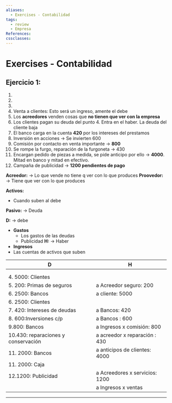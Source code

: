 ```yaml
---
aliases:
  - Exercises - Contabilidad
tags:
  - review
  - Empresa
References: 
cssclasses:
---
```

# Exercises - Contabilidad

## Ejercicio 1:
1. 
2. 
3. 
4. Venta a clientes: Esto será un ingreso, amente el debe
5. Los **acreedores** venden cosas que **no tienen que ver con la empresa**
6. Los clientes pagan su deuda del punto 4. Entra en el haber. La deuda del cliente baja
7. El banco carga en la cuenta **420** por los intereses del prestamos
8. Inversión en acciones → Se invierten 600
9. Comisión por contacto en venta importante → **800**
10. Se rompe la furgo, reparación de la furgoneta → 430
11. Encargan pedido de piezas a medida, se pide anticipo por ello → **4000**. Mitad en banco y mitad en efectivo.
12. Campaña de publicidad → **1200 pendientes de pago**

**Acreedor:** → Lo que vende no tiene q ver con lo que produces
**Proovedor:** → Tiene que ver con lo que produces

**Activos:**
+ Cuando suben al debe

**Pasivo:** → Deuda


**D:** → debe

+ **Gastos** 
	+ Los gastos de las deudas
	+ Publicidad
**H:** → Haber
+ **Ingresos** 
+ Las cuentas de activos que suben

| D                                   | H                              |
| ----------------------------------- | ------------------------------ |
|                                     |                                |
|                                     |                                |
| 4. 5000: Clientes                   |                                |
| 5. 200: Primas de seguros           | a Acreedor seguro: 200         |
| 6. 2500:  Bancos                    | a cliente: 5000                |
| 6. 2500: Clientes                   |                                |
| 7. 420: Intereses de deudas         | a Bancos: 420                  |
| 8. 600:Inversiones c/p              | a Bancos : 600                 |
| 9.800: Bancos                       | a Ingresos x comisión: 800     |
| 10.430: reparaciones y conservación | a acreedor x reparación : 430  |
| 11. 2000: Bancos                    | a anticipos de clientes: 4000  |
| 11. 2000: Caja                      |                                |
| 12.1200:  Publicidad                | a Acreedores x servicios: 1200 |
|                                     | a Ingresos x ventas            |


***
